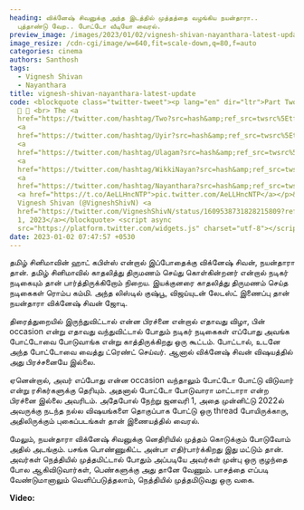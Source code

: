 ```yaml
---
heading: விக்னேஷ் சிவனுக்கு அந்த இடத்தில் முத்தத்தை வழங்கிய நயன்தாரா..
  புத்தாண்டு வேற.. போட்டோ வீடியோ வைரல்.
preview_image: /images/2023/01/02/vignesh-shivan-nayanthara-latest-update-1-.jpg
image_resize: /cdn-cgi/image/w=640,fit=scale-down,q=80,f=auto
categories: cinema
authors: Santhosh
tags:
  - Vignesh Shivan
  - Nayanthara
title: vignesh-shivan-nayanthara-latest-update
code: <blockquote class="twitter-tweet"><p lang="en" dir="ltr">Part Two 😍☺️😇❤️
  👶 👶 <br> The <a
  href="https://twitter.com/hashtag/Two?src=hash&amp;ref_src=twsrc%5Etfw">#Two</a>
  <a
  href="https://twitter.com/hashtag/Uyir?src=hash&amp;ref_src=twsrc%5Etfw">#Uyir</a>
  <a
  href="https://twitter.com/hashtag/Ulagam?src=hash&amp;ref_src=twsrc%5Etfw">#Ulagam</a>
  <a
  href="https://twitter.com/hashtag/WikkiNayan?src=hash&amp;ref_src=twsrc%5Etfw">#WikkiNayan</a>
  <a
  href="https://twitter.com/hashtag/Nayanthara?src=hash&amp;ref_src=twsrc%5Etfw">#Nayanthara</a>
  <a href="https://t.co/AeLLHncNTP">pic.twitter.com/AeLLHncNTP</a></p>&mdash;
  Vignesh Shivan (@VigneshShivN) <a
  href="https://twitter.com/VigneshShivN/status/1609538731828215809?ref_src=twsrc%5Etfw">January
  1, 2023</a></blockquote> <script async
  src="https://platform.twitter.com/widgets.js" charset="utf-8"></script>
date: 2023-01-02 07:47:57 +0530
---
```

தமிழ் சினிமாவின் ஹாட் கபிள்ஸ் என்றால் இப்போதைக்கு விக்னேஷ் சிவன், நயன்தாரா தான். தமிழ் சினிமாவில் காதலித்து திருமணம் செய்து கொள்கின்றனர் என்றால் நடிகர் நடிகையும் தான் பார்த்திருக்கிறோம் நிறைய. இயக்குனரை காதலித்து திருமணம் செய்த நடிகைகள் ரொம்ப கம்மி. அந்த லிஸ்டில் குஷ்பூ, விஜய்யுடன் லேடஸ்ட் இணைப்பு தான் நயன்தாரா விக்னேஷ் சிவன் ஜோடி.

திரைத்துறையில் இருந்துவிட்டால் என்ன பிரச்னை என்றால் எதாவது விழா, பின் occasion என்று எதாவது வந்துவிட்டால் போதும் நடிகர் நடிகைகள் எப்போது அவங்க போட்டோவை போடுவாங்க என்று காத்திருக்கிறது ஒரு கூட்டம். போட்டால், உடனே அந்த போட்டோவை வைத்து ட்ரெண்ட் செய்வர். ஆனால் விக்னேஷ் சிவன் விஷயத்தில் அது பிரச்சனையே இல்லை.

ஏனென்றால், அவர் எப்போது என்ன occasion வந்தாலும் போட்டோ போட்டு விடுவார் என்று ரசிகர்களுக்கு தெரியும். அதனால் போட்டோ போடுவாரா மாட்டாரா என்ற பிரச்னை இல்லை அவரிடம். அதேபோல் நேற்று ஜனவரி 1, அதை முன்னிட்டு 2022ல் அவருக்கு நடந்த நல்ல விஷயங்களை தொகுப்பாக போட்டு ஒரு thread போயிருக்காரு, அதிலிருக்கும் புகைப்படங்கள் தான் இணையத்தில் வைரல்.

மேலும், நயன்தாரா விக்னேஷ் சிவனுக்கு னெதிரியில் முத்தம் கொடுக்கும் போடுவோம் அதில் அடங்கும். பசங்க பொண்ணுகிட்ட அன்பா எதிர்பார்க்கிறது இது மட்டும் தான். அவர்கள் நெத்தியில் முத்தமிட்டால் போதும் அப்படியே அவர்கள் முன்பு ஒரு குழந்தை போல ஆகிவிடுவார்கள், பெண்களுக்கு அது தானே வேணும். பாசத்தை எப்படி வேண்டுமானாலும் வெளிப்படுத்தலாம், நெத்தியில் முத்தமிடுவது ஒரு வகை. 

**V﻿ideo:**
